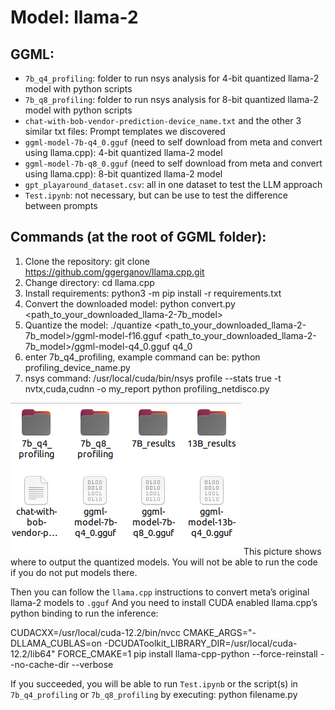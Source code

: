 # Model: llama-2

## GGML:
- `7b_q4_profiling`: folder to run nsys analysis for 4-bit quantized llama-2 model with python scripts
- `7b_q8_profiling`: folder to run nsys analysis for 8-bit quantized llama-2 model with python scripts
- `chat-with-bob-vendor-prediction-device_name.txt` and the other 3 similar txt files: Prompt templates we discovered
- `ggml-model-7b-q4_0.gguf` (need to self download from meta and convert using llama.cpp): 4-bit quantized llama-2 model
- `ggml-model-7b-q8_0.gguf` (need to self download from meta and convert using llama.cpp): 8-bit quantized llama-2 model
- `gpt_playaround_dataset.csv`: all in one dataset to test the LLM approach
- `Test.ipynb`: not necessary, but can be use to test the difference between prompts

## Commands (at the root of GGML folder):
1. Clone the repository:
git clone https://github.com/ggerganov/llama.cpp.git
2. Change directory:
cd llama.cpp
3. Install requirements:
python3 -m pip install -r requirements.txt
4. Convert the downloaded model:
python convert.py <path_to_your_downloaded_llama-2-7b_model>
5. Quantize the model:
./quantize <path_to_your_downloaded_llama-2-7b_model>/ggml-model-f16.gguf <path_to_your_downloaded_llama-2-7b_model>/ggml-model-q4_0.gguf q4_0
6. enter 7b_q4_profiling, example command can be:
python profiling_device_name.py
7. nsys command:
/usr/local/cuda/bin/nsys profile --stats true -t nvtx,cuda,cudnn -o my_report python profiling_netdisco.py

![location-of-quantized-models](./location-of-quantized-models.png)
This picture shows where to output the quantized models. You will not be able to run the code if you do not put models there.

Then you can follow the `llama.cpp` instructions to convert meta’s original llama-2 models to `.gguf`
And you need to install CUDA enabled llama.cpp’s python binding to run the inference:

CUDACXX=/usr/local/cuda-12.2/bin/nvcc CMAKE_ARGS="-DLLAMA_CUBLAS=on -DCUDAToolkit_LIBRARY_DIR=/usr/local/cuda-12.2/lib64" FORCE_CMAKE=1 pip install llama-cpp-python --force-reinstall --no-cache-dir --verbose


If you succeeded, you will be able to run `Test.ipynb` or the script(s) in `7b_q4_profiling` or `7b_q8_profiling` by executing:
python filename.py
